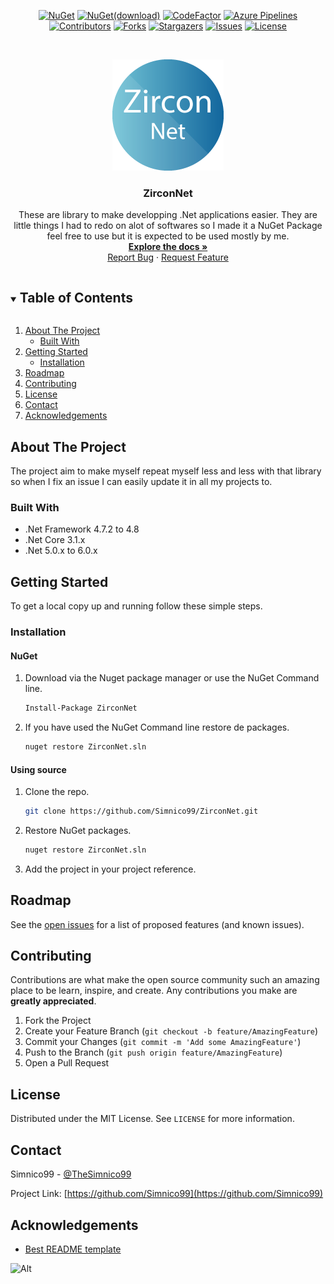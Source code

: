 <div align="center">

<a href="https://www.nuget.org/packages/ZirconNet.Core/latest">![NuGet](https://img.shields.io/nuget/v/ZirconNet.Core.svg?style=flat&logo=NuGet)</a>
<a href="https://www.nuget.org/packages/ZirconNet.Core/">![NuGet(download)](https://img.shields.io/nuget/dt/ZirconNet.Core.svg?style=flat&logo=NuGet)</a>
<a href="https://www.codefactor.io/repository/github/simnico99/micawpf/overview/main">![CodeFactor](https://img.shields.io/codefactor/grade/github/Simnico99/ZirconNet/main?logo=codefactor&logoColor=%23ffff)</a>
<a href="https://dev.azure.com/ZirconCloud/ZirconNet/_build">![Azure Pipelines](https://dev.azure.com/ZirconCloud/ZirconNet/_apis/build/status/Simnico99.ZirconNet?branchName=main)</a><br/>
<a href="https://github.com/Simnico99/ZirconNet/graphs/contributors">![Contributors](https://img.shields.io/github/contributors/Simnico99/ZirconNet?style=flat)</a>
<a href="https://github.com/Simnico99/ZirconNet/network/members">![Forks](https://img.shields.io/github/forks/Simnico99/ZirconNet?style=flat)</a>
<a href="https://github.com/Simnico99/ZirconNet/stargazers">![Stargazers](https://img.shields.io/github/stars/Simnico99/ZirconNet?style=flat)</a>
<a href="https://github.com/Simnico99/ZirconNet/issues">![Issues](https://img.shields.io/github/issues/Simnico99/ZirconNet?style=flat)</a>
<a href="https://github.com/Simnico99/ZirconNet/blob/main/LICENSE">![License](https://img.shields.io/github/license/Simnico99/ZirconNet?style=flat)</a>

</div>

<!-- PROJECT LOGO -->
<br />
<p align="center">
  <a href="https://github.com/Simnico99/ZirconNet">
    <img src="/Logo/ZirconNetLogo%20-%20178x178.png" alt="Logo" width="178" height="178">
  </a>

  <h3 align="center">ZirconNet</h3>

  <p align="center">
    These are library to make developping .Net applications easier. They are little things I had to redo on alot of softwares so I made it a NuGet Package feel free to use but it is expected to be used mostly by me.
    <br />
    <a href="https://github.com/Simnico99/ZirconNet/wiki"><strong>Explore the docs »</strong></a>
    <br />
    <a href="https://github.com/Simnico99/ZirconNet/issues/new?template=bug_report.md&title=Bug+Report">Report Bug</a>
    ·
    <a href="https://github.com/Simnico99/ZirconNet/issues/new?template=feature_request.md&title=Feature+Request">Request Feature</a>
  </p>
</p>



<!-- TABLE OF CONTENTS -->
<details open="open">
  <summary><h2 style="display: inline-block">Table of Contents</h2></summary>
  <ol>
    <li>
      <a href="#about-the-project">About The Project</a>
      <ul>
        <li><a href="#built-with">Built With</a></li>
      </ul>
    </li>
    <li>
      <a href="#getting-started">Getting Started</a>
      <ul>
        <li><a href="#installation">Installation</a></li>
      </ul>
    </li>
    <li><a href="#roadmap">Roadmap</a></li>
    <li><a href="#contributing">Contributing</a></li>
    <li><a href="#license">License</a></li>
    <li><a href="#contact">Contact</a></li>
    <li><a href="#acknowledgements">Acknowledgements</a></li>
  </ol>
</details>



<!-- ABOUT THE PROJECT -->
## About The Project

The project aim to make myself repeat myself less and less with that library so when I fix an issue I can easily update it in all my projects to.

### Built With

* .Net Framework 4.7.2 to 4.8
* .Net Core 3.1.x
* .Net 5.0.x to 6.0.x



<!-- GETTING STARTED -->
## Getting Started

To get a local copy up and running follow these simple steps.

### Installation

#### NuGet
1. Download via the Nuget package manager or use the NuGet Command line.
   ```sh
   Install-Package ZirconNet
   ```
2. If you have used the NuGet Command line restore de packages.
   ```sh
   nuget restore ZirconNet.sln
   ```

#### Using source
1. Clone the repo.
   ```sh
   git clone https://github.com/Simnico99/ZirconNet.git
   ```
2. Restore NuGet packages.
   ```sh
   nuget restore ZirconNet.sln
   ```
3. Add the project in your project reference.

<!-- ROADMAP -->
## Roadmap

See the [open issues](https://github.com/Simnico99/ZirconNet/issues) for a list of proposed features (and known issues).



<!-- CONTRIBUTING -->
## Contributing

Contributions are what make the open source community such an amazing place to be learn, inspire, and create. Any contributions you make are **greatly appreciated**.

1. Fork the Project
2. Create your Feature Branch (`git checkout -b feature/AmazingFeature`)
3. Commit your Changes (`git commit -m 'Add some AmazingFeature'`)
4. Push to the Branch (`git push origin feature/AmazingFeature`)
5. Open a Pull Request



<!-- LICENSE -->
## License

Distributed under the MIT License. See `LICENSE` for more information.



<!-- CONTACT -->
## Contact

Simnico99 - [@TheSimnico99](https://twitter.com/TheSimnico99)

Project Link: [https://github.com/Simnico99](https://github.com/Simnico99)



<!-- ACKNOWLEDGEMENTS -->
## Acknowledgements

* [Best README template](https://github.com/othneildrew/Best-README-Template)

![Alt](https://repobeats.axiom.co/api/embed/a0650907242d49b6fd171cc4e3e011faab230482.svg "Repobeats analytics image")
